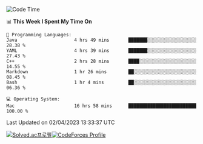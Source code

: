 
<!--START_SECTION:waka-->
![Code Time](http://img.shields.io/badge/Code%20Time-2%2C647%20hrs%209%20mins-blue)

📊 **This Week I Spent My Time On** 

```text
💬 Programming Languages: 
Java                     4 hrs 49 mins       ███████░░░░░░░░░░░░░░░░░░   28.38 % 
YAML                     4 hrs 39 mins       ███████░░░░░░░░░░░░░░░░░░   27.43 % 
C++                      2 hrs 28 mins       ████░░░░░░░░░░░░░░░░░░░░░   14.55 % 
Markdown                 1 hr 26 mins        ██░░░░░░░░░░░░░░░░░░░░░░░   08.45 % 
Bash                     1 hr 4 mins         ██░░░░░░░░░░░░░░░░░░░░░░░   06.36 % 

💻 Operating System: 
Mac                      16 hrs 58 mins      █████████████████████████   100.00 % 
```


 Last Updated on 02/04/2023 13:33:37 UTC
<!--END_SECTION:waka-->
[![Solved.ac프로필](http://mazassumnida.wtf/api/generate_badge?boj=hckim96)](https://solved.ac/hckim96)[![CodeForces Profile](https://cf.leed.at?id=hckim96)](https://codeforces.com/profile/hckim96)
